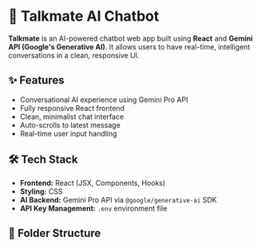 # 🤖 Talkmate AI Chatbot

**Talkmate** is an AI-powered chatbot web app built using **React** and **Gemini API (Google's Generative AI)**. It allows users to have real-time, intelligent conversations in a clean, responsive UI.

## ✨ Features

- Conversational AI experience using Gemini Pro API
- Fully responsive React frontend
- Clean, minimalist chat interface
- Auto-scrolls to latest message
- Real-time user input handling

## 🛠️ Tech Stack

- **Frontend:** React (JSX, Components, Hooks)
- **Styling:** CSS
- **AI Backend:** Gemini Pro API via `@google/generative-ai` SDK
- **API Key Management:** `.env` environment file

## 📁 Folder Structure

